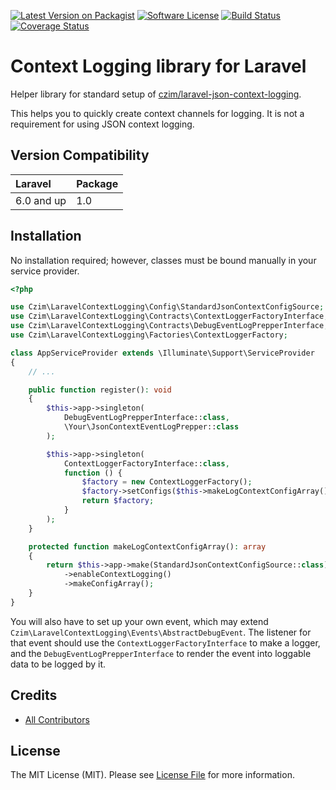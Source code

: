 [![Latest Version on Packagist][ico-version]][link-packagist]
[![Software License][ico-license]](LICENSE.md)
[![Build Status](https://travis-ci.org/czim/laravel-context-log-library.svg?branch=master)](https://travis-ci.org/czim/laravel-context-log-library)
[![Coverage Status](https://coveralls.io/repos/github/czim/laravel-context-log-library/badge.svg?branch=master)](https://coveralls.io/github/czim/laravel-context-log-library?branch=master)


# Context Logging library for Laravel

Helper library for standard setup of [czim/laravel-json-context-logging](https://github.com/czim/laravel-json-context-logging).

This helps you to quickly create context channels for logging.
It is not a requirement for using JSON context logging.

## Version Compatibility

 Laravel             | Package
:--------------------|:--------
 6.0 and up          | 1.0


## Installation

No installation required; however, classes must be bound manually in your service provider.

```php
<?php

use Czim\LaravelContextLogging\Config\StandardJsonContextConfigSource;
use Czim\LaravelContextLogging\Contracts\ContextLoggerFactoryInterface;
use Czim\LaravelContextLogging\Contracts\DebugEventLogPrepperInterface;
use Czim\LaravelContextLogging\Factories\ContextLoggerFactory;

class AppServiceProvider extends \Illuminate\Support\ServiceProvider
{
    // ...

    public function register(): void
    {
        $this->app->singleton(
            DebugEventLogPrepperInterface::class,
            \Your\JsonContextEventLogPrepper::class
        );

        $this->app->singleton(
            ContextLoggerFactoryInterface::class,
            function () {
                $factory = new ContextLoggerFactory();
                $factory->setConfigs($this->makeLogContextConfigArray());
                return $factory;
            }
        );
    }

    protected function makeLogContextConfigArray(): array
    {
        return $this->app->make(StandardJsonContextConfigSource::class)
            ->enableContextLogging()
            ->makeConfigArray();
    }
}
```

You will also have to set up your own event, which may extend ` Czim\LaravelContextLogging\Events\AbstractDebugEvent`.
The listener for that event should use the `ContextLoggerFactoryInterface` to make a logger,
and the `DebugEventLogPrepperInterface` to render the event into loggable data to be logged by it.



## Credits

- [All Contributors][link-contributors]

## License

The MIT License (MIT). Please see [License File](LICENSE.md) for more information.

[ico-version]: https://img.shields.io/packagist/v/czim/laravel-context-log-library.svg?style=flat-square
[ico-license]: https://img.shields.io/badge/license-MIT-brightgreen.svg?style=flat-square
[ico-downloads]: https://img.shields.io/packagist/dt/czim/laravel-context-log-library.svg?style=flat-square

[link-packagist]: https://packagist.org/packages/czim/laravel-context-log-library
[link-downloads]: https://packagist.org/packages/czim/laravel-context-log-library
[link-author]: https://github.com/czim
[link-contributors]: ../../contributors

